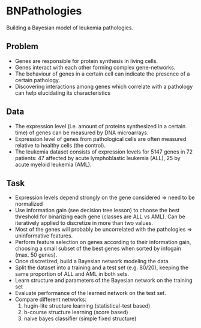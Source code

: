 BNPathologies
=============

Building a Bayesian model of leukemia pathologies.

## Problem

* Genes are responsible for protein synthesis in living cells.
* Genes interact with each other forming complex gene-networks.
* The behaviour of genes in a certain cell can indicate the presence of a certain pathology.
* Discovering interactions among genes which correlate with a pathology can help elucidating its characteristics

## Data

* The expression level (i.e. amount of proteins synthesized in a certain time) of genes can be measured by DNA microarrays.
* Expression level of genes from pathological cells are often measured relative to healthy cells (the control).
* The leukemia dataset consists of expression levels for 5147 genes in 72 patients: 47 affected by acute lymphoblastic leukemia (ALL), 25 by acute myeloid leukemia (AML).

## Task

* Expression levels depend strongly on the gene considered ⇒ need to be normalized
* Use information gain (see decision tree lesson) to choose the best threshold for binarizing each gene (classes are ALL vs AML). Can be iteratively applied to discretize in more than two values.
* Most of the genes will probably be uncorrelated with the pathologies ⇒ uninformative features.
* Perform feature selection on genes according to their information gain, choosing a small subset of the best genes when sorted by infogain (max. 50 genes).
* Once discretized, build a Bayesian network modeling the data.
* Split the dataset into a training and a test set (e.g. 80/20), keeping the same proportion of ALL and AML in both sets.
* Learn structure and parameters of the Bayesian network on the training set
* Evaluate performance of the learned network on the test set.
* Compare different networks:
	1. hugin-lite structure learning (statistical-test based)
	2. b-course structure learning (score based)
	3. naive bayes classifier (simple fixed structure)
